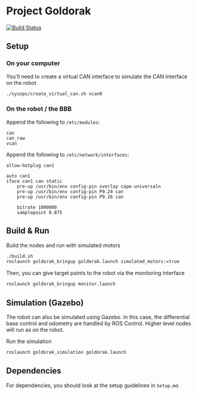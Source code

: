 # Project Goldorak
[![Build Status](https://travis-ci.org/cvra/goldorak.svg?branch=master)](https://travis-ci.org/cvra/goldorak)

## Setup

### On your computer

You'll need to create a virtual CAN interface to simulate the CAN interface on the robot
```sh
./sysops/create_virtual_can.sh vcan0
```

### On the robot / the BBB

Append the following to `/etc/modules`:

```
can
can_raw
vcan
```

Append the following to `/etc/network/interfaces`:

```
allow-hotplug can1

auto can1
iface can1 can static
	pre-up /usr/bin/env config-pin overlay cape-universaln
	pre-up /usr/bin/env config-pin P9.24 can
	pre-up /usr/bin/env config-pin P9.26 can

    bitrate 1000000
    samplepoint 0.875
```

## Build & Run

Build the nodes and run with simulated motors
```sh
./build.sh
roslaunch goldorak_bringup goldorak.launch simulated_motors:=true
```

Then, you can give target points to the robot via the monitoring interface
```sh
roslaunch goldorak_bringup monitor.launch
```

## Simulation (Gazebo)

The robot can also be simulated using Gazebo.
In this case, the differential base control and odometry are handled by ROS Control.
Higher level nodes will run as on the robot.

Run the simulation
```sh
roslaunch goldorak_simulation goldorak.launch
```

## Dependencies

For dependencies, you should look at the setup guidelines in `Setup.md`.
